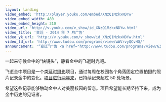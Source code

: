 ```yaml
---
layout: landing
video_embed: 'http://player.youku.com/embed/XNzQ1MzkxNDYw'
video_embed_width: 480
video_embed_height: 310
video_url: 'http://v.youku.com/v_show/id_XNzQ1MzkxNDYw.html'
video_title: '变迁 - 2014 年 7 月广告'
video_yk_url: 'http://v.youku.com/v_show/id_XNzQ1MzkxNDYw.html'
video_td_url: 'http://www.tudou.com/programs/view/wWVrvyQCvHQ/'
announcement: '“变迁”广告 <a href="http://www.tudou.com/programs/view/G3-pbUs2heo/">200 秒慢速版在此</a>。新增的留言板见<a href="introduction.html#guestbook">“项目介绍”</a>。'
---
```


一起来守候金中的“快镜头”，静看金中的飞逝时光吧。

飞逝金中项目是一个类<abbr title="timelapse">延时摄影</abbr>项目，通过每周在校园各个角落固定位置拍摄的照片记录金中的变化。[项目进行两年来](introduction.html?utm_source=fleetingjz&utm_medium=inlinelink&utm_campaign=fleetingjz%2Fintroduction&utm_content=landing_slogan "项目介绍")，已持续记录超过 50 处场景。

希望这些记录能够触动金中人对美丽校园的留恋。项目希望能长期坚持下来，成为金中历史的见证者。